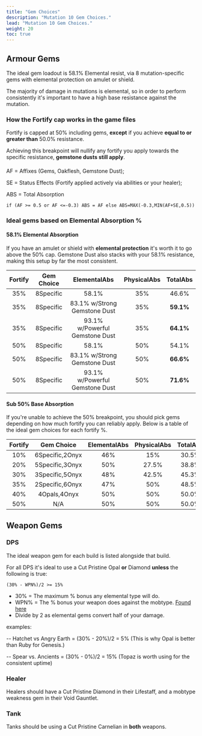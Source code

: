 ```yaml
---
title: "Gem Choices"
description: "Mutation 10 Gem Choices."
lead: "Mutation 10 Gem Choices."
weight: 20
toc: true
---
```


## Armour Gems
The ideal gem loadout is 58.1% Elemental resist, via 8 mutation-specific gems with elemental protection on amulet or shield.

The majority of damage in mutations is elemental, so in order to perform consistently it's important to have a high base resistance against the mutation. 



### How the Fortify cap works in the game files

 Fortify is capped at 50% including gems, **except** if you achieve **equal to or greater than** 50.0% resistance.
 
 Achieving this breakpoint will nullify any fortify you apply towards the specific resistance, **gemstone dusts still apply**.
 ####
AF = Affixes (Gems, Oakflesh, Gemstone Dust); 

SE = Status Effects (Fortify applied actively via abilities or your healer); 

ABS = Total Absorption
```
if (AF >= 0.5 or AF <=-0.3) ABS = AF else ABS=MAX(-0.3,MIN(AF+SE,0.5))
```

### Ideal gems based on Elemental Absorption %
#### 58.1% Elemental Absorption
If you have an amulet or shield with **elemental protection** it's worth it to go above the 50% cap. Gemstone Dust also stacks with your 58.1% resistance, making this setup by far the most consistent. 

| Fortify 	|    Gem Choice   	| ElementalAbs 	| PhysicalAbs 	| TotalAbs 	|
|:-------:	|:---------------:	|:------------:	|:-----------:	|:--------:	|
|   35%   	|    8Specific    	|     58.1%    	|     35%     	|   46.6%  	|
|   35%   	|    8Specific    	|     83.1% w/Strong Gemstone Dust    	|     35%     	|   **59.1%**  	|
|   35%   	|    8Specific    	|     93.1% w/Powerful Gemstone Dust    	|     35%     	|   **64.1%**  	|
|   50%   	|    8Specific    	|     58.1%    	|     50%     	|   54.1%  	|
|   50%   	|    8Specific    	|     83.1% w/Strong Gemstone Dust   	|     50%     	|   **66.6%**  	|
|   50%   	|    8Specific    	|     93.1% w/Powerful Gemstone Dust    	|     50%     	|   **71.6%**  	|



#### Sub 50% Base Absorption
If you're unable to achieve the 50% breakpoint, you should pick gems depending on how much fortify you can reliably apply. Below is a table of the ideal gem choices for each fortify %.

| Fortify 	|    Gem Choice   	| ElementalAbs 	| PhysicalAbs 	| TotalAbs 	|
|:-------:	|:---------------:	|:------------:	|:-----------:	|:--------:	|
|   10%   	| 6Specific,2Onyx 	|      46%     	|     15%     	|   30.5%  	|
|   20%   	| 5Specific,3Onyx 	|      50%     	|    27.5%    	|   38.8%  	|
|   30%   	| 3Specific,5Onyx 	|      48%     	|    42.5%    	|   45.3%  	|
|   35%   	| 2Specific,6Onyx 	|      47%     	|     50%     	|   48.5%  	|
|   40%   	|   4Opals,4Onyx  	|      50%     	|     50%     	|   50.0%  	|
|   50%   	|       N/A       	|      50%     	|     50%     	|   50.0%  	|



## Weapon Gems
### DPS
The ideal weapon gem for each build is listed alongside that build.

For all DPS it's ideal to use a Cut Pristine Opal **or** Diamond **unless** the following is true:


```
(30% - WPN%)/2 >= 15%
```
- 30% = The maximum % bonus any elemental type will do.
- WPN% = The % bonus your weapon does against the mobtype. [Found here](/docs/information/mobresists/)
- Divide by 2 as elemental gems convert half of your damage.
  
examples:

-- Hatchet vs Angry Earth = (30% - 20%)/2 = 5% (This is why Opal is better than Ruby for Genesis.)

-- Spear vs. Ancients = (30% - 0%)/2 = 15% (Topaz is worth using for the consistent uptime)


### Healer
Healers should have a Cut Pristine Diamond in their Lifestaff, and a mobtype weakness gem in their Void Gauntlet.

### Tank
Tanks should be using a Cut Pristine Carnelian in **both** weapons.

